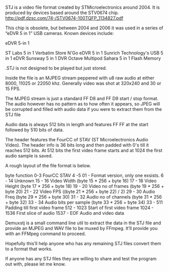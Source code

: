 STJ is a video file format created by STMicroelectronics around 2004. It is produced by devices based around the STV0674 chip.
http://pdf.dzsc.com/74-/STV0674-100TQFP_1134827.pdf

This chip is obsolete, but between 2004 and 2006 it was used in a series of “eDVR 5 in 1” USB cameras. Known devices include:

eDVR 5-in 1

ST Labs 5 in 1
Verbatim Store N'Go eDVR 5 in 1
Sunrich Technology's USB 5 in 1 eDVR
Sunsway 5 in 1 DVR 
Octave Multipod
Sahara 5 in 1 Flash Memory

.STJ is not designed to be played but just stored.

Inside the file is an MJPEG stream peppered with u8 raw audio at either 8000, 11025 or 22050 khz. Generally video was shot at 320x240 and 30 or 15 FPS. 

The MJPEG stream is just a standard FF D8 and FF D9 start / stop format. The audio however has no pattern as to how often it appears, so JPEG will be corrupted and filled with audio data if you were to extract them from the STJ file

Audio data is always 512 bits in length and features FF FF at the start followed by 510 bits of data.

The header features the FourCC of STAV (ST Microelectronics Audio Video). The header info is 36 bits long and then padded with 0's till it reaches 512 bits. At 512 bits the first video frame starts and at 1024 the first audio sample is saved.

A rough layout of the file format is below.

byte          function
0-3           FourCC STAV
4 -5          01 - Format version, only one exsists.
6 - 14        Unknown
15 - 16       Video Width (byte 15 * 256 + byte 16)
17 - 18       Video Height (byte 17 * 256 + byte 18)
19 - 20       Video no of frames (byte 19 * 256 + byte 20)
21 - 22       Video FPS ((byte 21 * 256 + byte 22) / 2)
29 - 30       Audio Freq (byte 29 * 256 + byte 30)
31 - 32       Audio no of channels (byte 31 * 256 + byte 32)
33 - 34       Audio bits per sample (byte 33 * 256 + byte 34)
33 - 511      Padding till first video frame
512 - 1023    Start of first video frame
1024 - 1536   First slice of audio
1537 - EOF    Audio and video data

Demuxstj is a small command line util to extract the data in the STJ file and provide an MJPEG and WAV file to be muxed by FFmpeg. It’ll provide you with an FFMpeg command to proceed.

Hopefully this’ll help anyone who has any remaining STJ files convert them to a format that works.

If anyone has any STJ files they are willing to share and test the program out with, please let me know.

